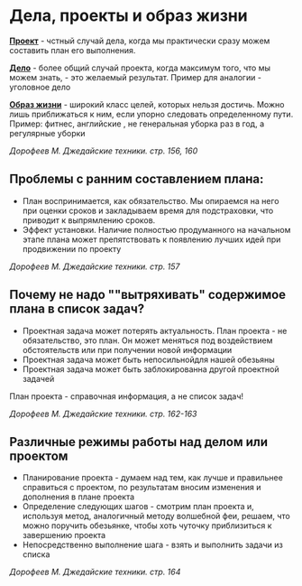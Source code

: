 # Дела, проекты и образ жизни

**<u>Проект</u>** - чстный случай дела, когда мы практически сразу можем составить план его выполнения.

**<u>Дело</u>** - более общий случай проекта, когда максимум того, что мы можем знать, - это желаемый результат.
Пример для аналогии - уголовное дело

<u>**Образ жизни**</u> - широкий класс целей, которых нельзя достичь. Можно лишь приближаться к ним, если упорно следовать определенному пути.
Пример: фитнес, английские , не генеральная уборка раз в год, а регулярные уборки

*Дорофеев М. Джедайские техники. стр. 156, 160*

## Проблемы с ранним составлением плана:

- План воспринимается, как обязательство. Мы опираемся на него при оценки сроков и закладываем время для подстраховки, что приводит к выпрямлению сроков.
- Эффект установки. Наличие полностью продуманного на начальном этапе плана может препятствовать к появлению лучших идей при продвижении по проекту

*Дорофеев М. Джедайские техники. стр. 157*

## Почему не надо ""вытряхивать" содержимое плана в список задач?

- Проектная задача может потерять актуальность.
  План проекта - не обязательство, это план. Он может меняться под воздействием обстоятельств или при получении новой информации
- Проектная задача может быть непосильнойдля нашей обезьяны
- Проектная задача может быть заблокированна другой проектной задачей

План проекта - справочная информация, а не список задач!

*Дорофеев М. Джедайские техники. стр. 162-163*

## Различные режимы работы над делом или проектом

- Планирование проекта - думаем над тем, как лучше и правильнее справиться с проектом,
  по результатам вносим изменения и дополнения в плане проекта
- Определение следующих шагов - смотрим план проекта и, используя метод, аналогичный методу волшебной феи, решаем, что можно поручить обезьянке, чтобы хоть чуточку приблизиться к завершению проекта
- Непосредственно выполнение шага - взять и выполнить задачи из списка

*Дорофеев М. Джедайские техники. стр. 164*